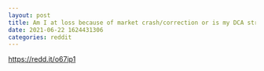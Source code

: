 ```yaml
--- 
layout: post 
title: Am I at loss because of market crash/correction or is my DCA strategy wrong? 
date: 2021-06-22 1624431306 
categories: reddit 
--- 
```

https://redd.it/o67ip1